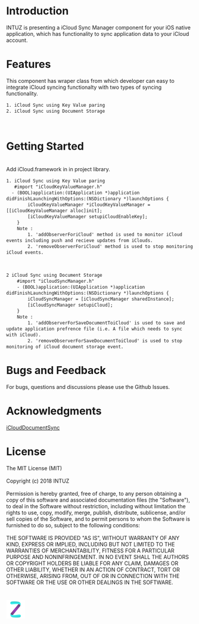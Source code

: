 <h1>Introduction</h1>
    INTUZ is presenting a iCloud Sync Manager component for your iOS native application, which has functionality to sync application data to your iCloud account.
<br>

<h1>Features</h1>
    This component has wraper class from which developer can easy to integrate iCloud syncing functionalty with two types of syncing functionality. 
    
    1. iCloud Sync using Key Value paring
    2. iCloud Sync using Document Storage
<br/>

<h1>Getting Started</h1>
<br/>   Add iCloud.framework in in project library.

    1. iCloud Sync using Key Value paring
       #import "iCloudKeyValueManager.h"
      - (BOOL)application:(UIApplication *)application didFinishLaunchingWithOptions:(NSDictionary *)launchOptions {
            iCloudKeyValueManager *iCloudKeyValueManager = [[iCloudKeyValueManager alloc]init];
            [iCloudKeyValueManager setupiCloudEnableKey];
        }
        Note :  
            1. 'addObserverForiCloud' method is used to monitor iCloud events including push and recieve updates from iClouds.
            2. 'removeObserverForiCloud' method is used to stop monitoring iCloud events.
<br/>

    2 iCloud Sync using Document Storage
        #import "iCloudSyncManager.h"
        - (BOOL)application:(UIApplication *)application didFinishLaunchingWithOptions:(NSDictionary *)launchOptions {
            iCloudSyncManager = [iCloudSyncManager sharedInstance];
            [iCloudSyncManager setupiCloud];
        }
        Note :  
            1. 'addObserverForSaveDocumentToiCloud' is used to save and update application prefrence file (i.e. A file which needs to sync with iCloud).
            2. 'removeObserverForSaveDocumentToiCloud' is used to stop monitoring of iCloud document storage event.	
<h1>Bugs and Feedback</h1>
For bugs, questions and discussions please use the Github Issues.

<h1>Acknowledgments</h1>

<a href="https://github.com/iRareMedia/iCloudDocumentSync" target="_blank">iCloudDocumentSync</a>

<h1>License</h1>
The MIT License (MIT)
<br/><br/>
Copyright (c) 2018 INTUZ
<br/><br/>
Permission is hereby granted, free of charge, to any person obtaining a copy of this software and associated documentation files (the "Software"), to deal in the Software without restriction, including without limitation the rights to use, copy, modify, merge, publish, distribute, sublicense, and/or sell copies of the Software, and to permit persons to whom the Software is furnished to do so, subject to the following conditions: 
<br/><br/>
THE SOFTWARE IS PROVIDED "AS IS", WITHOUT WARRANTY OF ANY KIND, EXPRESS OR IMPLIED, INCLUDING BUT NOT LIMITED TO THE WARRANTIES OF MERCHANTABILITY, FITNESS FOR A PARTICULAR PURPOSE AND NONINFRINGEMENT. IN NO EVENT SHALL THE AUTHORS OR COPYRIGHT HOLDERS BE LIABLE FOR ANY CLAIM, DAMAGES OR OTHER LIABILITY, WHETHER IN AN ACTION OF CONTRACT, TORT OR OTHERWISE, ARISING FROM, OUT OF OR IN CONNECTION WITH THE SOFTWARE OR THE USE OR OTHER DEALINGS IN THE SOFTWARE.

<br/>
<h1></h1>
<a href="https://www.intuz.com/" target="_blank"><img src="Screenshots/logo.jpg"></a>
